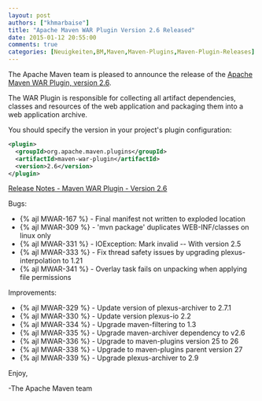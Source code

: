 ```yaml
---
layout: post
authors: ["khmarbaise"]
title: "Apache Maven WAR Plugin Version 2.6 Released"
date: 2015-01-12 20:55:00
comments: true
categories: [Neuigkeiten,BM,Maven,Maven-Plugins,Maven-Plugin-Releases]
---
```

The Apache Maven team is pleased to announce the release of the 
[Apache Maven WAR Plugin, version 2.6](http://maven.apache.org/plugins/maven-war-plugin/).

The WAR Plugin is responsible for collecting all artifact dependencies, classes
and resources of the web application and packaging them into a web application
archive.

You should specify the version in your project's plugin configuration:

``` xml
<plugin>
  <groupId>org.apache.maven.plugins</groupId>
  <artifactId>maven-war-plugin</artifactId>
  <version>2.6</version>
</plugin>
```

<!-- more -->

[Release Notes - Maven WAR Plugin - Version 2.6](https://issues.apache.org/jira/secure/ReleaseNote.jspa?projectId=12318121&version=12331757)

Bugs:

 * {% ajl MWAR-167 %} - Final manifest not written to exploded location
 * {% ajl MWAR-309 %} - 'mvn package' duplicates WEB-INF/classes on linux only
 * {% ajl MWAR-331 %} - IOException: Mark invalid -- With version 2.5
 * {% ajl MWAR-333 %} - Fix thread safety issues by upgrading plexus-interpolation to 1.21
 * {% ajl MWAR-341 %} - Overlay task fails on unpacking when applying file permissions

Improvements:

 * {% ajl MWAR-329 %} - Update version of plexus-archiver to 2.7.1
 * {% ajl MWAR-330 %} - Update version plexus-io 2.2
 * {% ajl MWAR-334 %} - Upgrade maven-filtering to 1.3
 * {% ajl MWAR-335 %} - Upgrade maven-archiver dependency to v2.6
 * {% ajl MWAR-336 %} - Upgrade to maven-plugins version 25 to 26
 * {% ajl MWAR-338 %} - Upgrade to maven-plugins parent version 27
 * {% ajl MWAR-339 %} - Upgrade plexus-archiver to 2.9

Enjoy,

-The Apache Maven team

